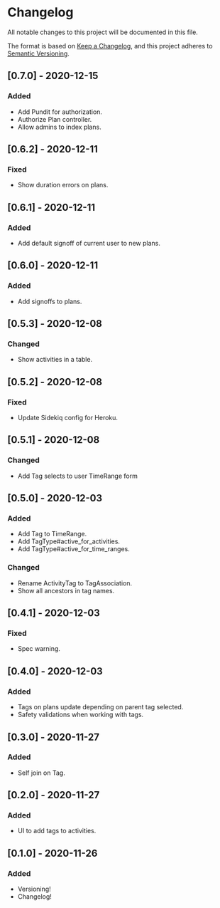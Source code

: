 # Changelog

All notable changes to this project will be documented in this file.

The format is based on [Keep a Changelog](https://keepachangelog.com/en/1.0.0/),
and this project adheres to [Semantic Versioning](https://semver.org/spec/v2.0.0.html).

## [0.7.0] - 2020-12-15

### Added

- Add Pundit for authorization.
- Authorize Plan controller.
- Allow admins to index plans.

## [0.6.2] - 2020-12-11

### Fixed

- Show duration errors on plans.

## [0.6.1] - 2020-12-11

### Added

- Add default signoff of current user to new plans.

## [0.6.0] - 2020-12-11

### Added

- Add signoffs to plans.

## [0.5.3] - 2020-12-08

### Changed

- Show activities in a table.

## [0.5.2] - 2020-12-08

### Fixed

- Update Sidekiq config for Heroku.

## [0.5.1] - 2020-12-08

### Changed

- Add Tag selects to user TimeRange form

## [0.5.0] - 2020-12-03

### Added

- Add Tag to TimeRange.
- Add TagType#active_for_activities.
- Add TagType#active_for_time_ranges.

### Changed

- Rename ActivityTag to TagAssociation.
- Show all ancestors in tag names.

## [0.4.1] - 2020-12-03

### Fixed

- Spec warning.

## [0.4.0] - 2020-12-03

### Added

- Tags on plans update depending on parent tag selected.
- Safety validations when working with tags.

## [0.3.0] - 2020-11-27

### Added

- Self join on Tag.

## [0.2.0] - 2020-11-27

### Added

- UI to add tags to activities.

## [0.1.0] - 2020-11-26

### Added

- Versioning!
- Changelog!
